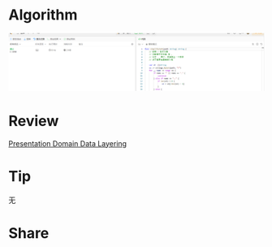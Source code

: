 # Algorithm

![算法](../../images/temp/ricardoyu-2024-01-14-lc.png "算法")

# Review

[Presentation Domain Data Layering](https://martinfowler.com/bliki/PresentationDomainDataLayering.html)

# Tip

无

# Share
